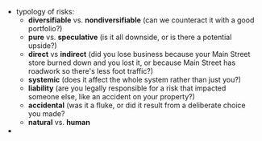 - typology of risks:
	- **diversifiable** vs. **nondiversifiable** (can we counteract it with a good portfolio?)
	- **pure** vs. **speculative** (is it all downside, or is there a potential upside?)
	- **direct** vs **indirect** (did you lose business because your Main Street store burned down and you lost it, or because Main Street has roadwork so there's less foot traffic?)
	- **systemic** (does it affect the whole system rather than just you?)
	- **liability** (are you legally responsible for a risk that impacted someone else, like an accident on your property?)
	- **accidental** (was it a fluke, or did it result from a deliberate choice you made?
	- **natural** vs. **human**
-